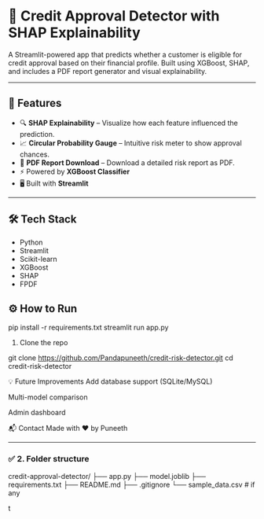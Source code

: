# 🧠 Credit Approval Detector with SHAP Explainability

A Streamlit-powered app that predicts whether a customer is eligible for credit approval based on their financial profile. Built using XGBoost, SHAP, and includes a PDF report generator and visual explainability.

---

## 🚀 Features

- 🔍 **SHAP Explainability** – Visualize how each feature influenced the prediction.
- 📈 **Circular Probability Gauge** – Intuitive risk meter to show approval chances.
- 📄 **PDF Report Download** – Download a detailed risk report as PDF.
- ⚡ Powered by **XGBoost Classifier**
- 🖥️ Built with **Streamlit**

---

## 🛠️ Tech Stack

- Python
- Streamlit
- Scikit-learn
- XGBoost
- SHAP
- FPDF

## ⚙️ How to Run

pip install -r requirements.txt
streamlit run app.py

1. Clone the repo  

git clone https://github.com/Pandapuneeth/credit-risk-detector.git
cd credit-risk-detector

💡 Future Improvements
Add database support (SQLite/MySQL)

Multi-model comparison

Admin dashboard

📬 Contact
Made with ❤️ by Puneeth 


---

### ✅ 2. Folder structure 
credit-approval-detector/
├── app.py
├── model.joblib
├── requirements.txt
├── README.md
├── .gitignore
└── sample_data.csv # if any

t


